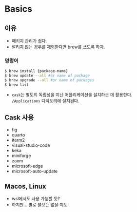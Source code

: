 # Basics 

## 이유 
- 패키지 관리가 쉽다. 
- 깔리지 않는 경우를 제외한다면 brew를 쓰도록 하자. 

### 명령어 

```bash
$ brew install {package-name}
$ brew update --all #or name of package 
$ brew upgrade --all #or name of packages
$ brew list 
```

- `cask`는 별도의 독립성을 지닌 어플리케이션을 설치하는 데 활용한다. `/Applications` 디렉토리에 설치된다. 

## Cask 사용
- fig 
- quarto 
- iterm2 
- visual-studio-code 
- keka 
- miniforge 
- zoom 
- microsoft-edge 
- microsoft-auto-update 

## Macos, Linux 
- wsl에서도 사용 가능할 듯? 
- 하지만... 별로 쓸모는 없을 지도 